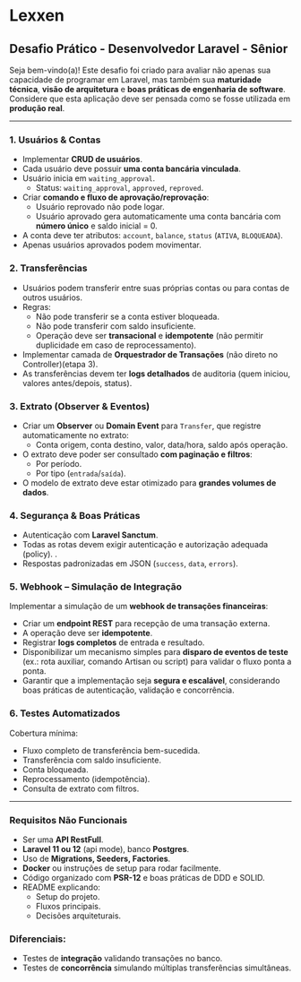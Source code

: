 # Lexxen  
## Desafio Prático - Desenvolvedor Laravel - Sênior  

Seja bem-vindo(a)! Este desafio foi criado para avaliar não apenas sua capacidade de programar em Laravel, mas também sua **maturidade técnica**, **visão de arquitetura** e **boas práticas de engenharia de software**. Considere que esta aplicação deve ser pensada como se fosse utilizada em **produção real**.  

---

### 1. Usuários & Contas  
- Implementar **CRUD de usuários**.  
- Cada usuário deve possuir **uma conta bancária vinculada**.  
- Usuário inicia em `waiting_approval`.
  - Status: `waiting_approval`, `approved`, `reproved`. 
- Criar **comando e fluxo de aprovação/reprovação**:  
  - Usuário reprovado não pode logar.  
  - Usuário aprovado gera automaticamente uma conta bancária com **número único** e saldo inicial = 0.  
- A conta deve ter atributos: `account`, `balance`, `status` (`ATIVA`, `BLOQUEADA`).  
- Apenas usuários aprovados podem movimentar.  

### 2. Transferências  
- Usuários podem transferir entre suas próprias contas ou para contas de outros usuários.  
- Regras:  
  - Não pode transferir se a conta estiver bloqueada.  
  - Não pode transferir com saldo insuficiente.  
  - Operação deve ser **transacional** e **idempotente** (não permitir duplicidade em caso de reprocessamento).  
- Implementar camada de **Orquestrador de Transações** (não direto no Controller)(etapa 3).  
- As transferências devem ter **logs detalhados** de auditoria (quem iniciou, valores antes/depois, status).  

### 3. Extrato (Observer & Eventos)  
- Criar um **Observer** ou **Domain Event** para `Transfer`, que registre automaticamente no extrato:  
  - Conta origem, conta destino, valor, data/hora, saldo após operação.  
- O extrato deve poder ser consultado **com paginação e filtros**:  
  - Por período.  
  - Por tipo (`entrada`/`saída`).  
- O modelo de extrato deve estar otimizado para **grandes volumes de dados**.  

### 4. Segurança & Boas Práticas  
- Autenticação com **Laravel Sanctum**.  
- Todas as rotas devem exigir autenticação e autorização adequada (policy).  .  
- Respostas padronizadas em JSON (`success`, `data`, `errors`).  

### 5. Webhook – Simulação de Integração  
Implementar a simulação de um **webhook de transações financeiras**:  
- Criar um **endpoint REST** para recepção de uma transação externa.  
- A operação deve ser **idempotente**. 
- Registrar **logs completos** de entrada e resultado.  
- Disponibilizar um mecanismo simples para **disparo de eventos de teste** (ex.: rota auxiliar, comando Artisan ou script) para validar o fluxo ponta a ponta.  
- Garantir que a implementação seja **segura e escalável**, considerando boas práticas de autenticação, validação e concorrência.   

### 6. Testes Automatizados
Cobertura mínima:
- Fluxo completo de transferência bem-sucedida.
- Transferência com saldo insuficiente.
- Conta bloqueada.
- Reprocessamento (idempotência).
- Consulta de extrato com filtros.

---

### Requisitos Não Funcionais 
- Ser uma **API RestFull**.
- **Laravel 11 ou 12** (api mode), banco **Postgres**.  
- Uso de **Migrations, Seeders, Factories**.  
- **Docker** ou instruções de setup para rodar facilmente.  
- Código organizado com **PSR-12** e boas práticas de DDD e SOLID.  
- README explicando:  
  - Setup do projeto.  
  - Fluxos principais.  
  - Decisões arquiteturais.
 
  
### Diferenciais:  
- Testes de **integração** validando transações no banco.  
- Testes de **concorrência** simulando múltiplas transferências simultâneas.  
